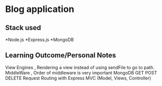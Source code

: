 # Blog application

## Stack used

*Node.js
*Express.js
\*MongoDB

## Learning Outcome/Personal Notes

View Engines , Rendering a view instead of using sendFile to go to path.
MiddleWare , Order of middleware is very important
MongoDB GET POST DELETE Request
Routing with Express
MVC (Model, Views, Controller)
